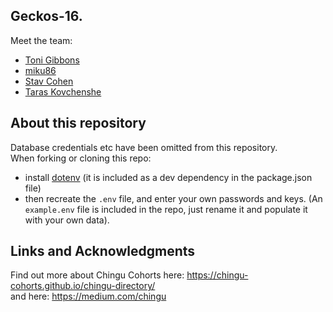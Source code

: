 ## Geckos-16.

Meet the team:

  * [Toni Gibbons](https://github.com/8thDay)
  * [miku86](https://github.com/miku86)
  * [Stav Cohen](https://github.com/StavC)
  * [Taras Kovchenshe](https://github.com/luckyboy13)

## About this repository

Database credentials etc have been omitted from this repository.  
When forking or cloning this repo: 
- install [dotenv](https://www.npmjs.com/package/dotenv) (it is included as a dev dependency in the package.json file) 
- then recreate the `.env` file, and enter your own passwords and keys. (An `example.env` file is included in the repo, just rename it and populate it with your own data).

## Links and Acknowledgments

Find out more about Chingu Cohorts here: https://chingu-cohorts.github.io/chingu-directory/  
and here: https://medium.com/chingu